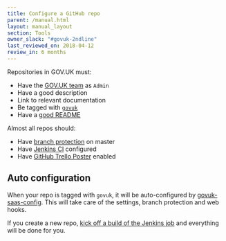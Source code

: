 ```yaml
---
title: Configure a GitHub repo
parent: /manual.html
layout: manual_layout
section: Tools
owner_slack: "#govuk-2ndline"
last_reviewed_on: 2018-04-12
review_in: 6 months
---
```


Repositories in GOV.UK must:

- Have the [GOV.UK team][team] as `Admin`
- Have a good description
- Link to relevant documentation
- Be tagged with [`govuk`](https://github.com/search?q=topic:govuk)
- Have a [good README](/manual/readmes.html)

Almost all repos should:

- Have [branch protection](https://help.github.com/articles/about-protected-branches) on master
- Have [Jenkins CI](/manual/testing-projects.html) configured
- Have [GitHub Trello Poster](https://github.com/emmabeynon/github-trello-poster) enabled

[team]: https://github.com/orgs/alphagov/teams/gov-uk/members

## Auto configuration

When your repo is tagged with `govuk`, it will be auto-configured by [govuk-saas-config][]. This will take care of the settings, branch protection and web hooks.

If you create a new repo, [kick off a build of the Jenkins job][jj] and everything will be done for you.

[govuk-saas-config]: https://github.com/alphagov/govuk-saas-config/tree/master/github
[jj]: https://deploy.integration.publishing.service.gov.uk/job/configure-github-repos
[alphagov]: https://github.com/alphagov
